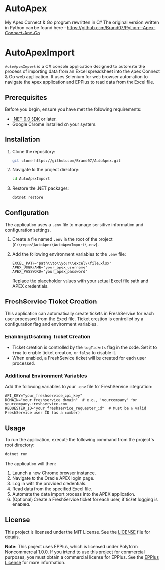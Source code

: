 # AutoApex
My Apex Connect &amp; Go program rewritten in C#
The original version written in Python can be found here - https://github.com/Brand07/Python--Apex-Connect-And-Go

# AutoApexImport

`AutoApexImport` is a C# console application designed to automate the process of importing data from an Excel spreadsheet into the Apex Connect & Go web application. It uses Selenium for web browser automation to navigate the Apex application and EPPlus to read data from the Excel file.

## Prerequisites

Before you begin, ensure you have met the following requirements:
*   [.NET 9.0 SDK](https://dotnet.microsoft.com/download/dotnet/9.0) or later.
*   Google Chrome installed on your system.

## Installation

1.  Clone the repository:
    ```bash
    git clone https://github.com/Brand07/AutoApex.git
    ```
2.  Navigate to the project directory:
    ```bash
    cd AutoApexImport
    ```
3.  Restore the .NET packages:
    ```bash
    dotnet restore
    ```

## Configuration

The application uses a `.env` file to manage sensitive information and configuration settings.

1.  Create a file named `.env` in the root of the project (`C:\repos\AutoApex\AutoApexImport\.env`).
2.  Add the following environment variables to the `.env` file:

    ```
    EXCEL_PATH="path\\to\\your\\excel\\file.xlsx"
    APEX_USERNAME="your_apex_username"
    APEX_PASSWORD="your_apex_password"
    ```

    Replace the placeholder values with your actual Excel file path and APEX credentials.

## FreshService Ticket Creation

This application can automatically create tickets in FreshService for each user processed from the Excel file. Ticket creation is controlled by a configuration flag and environment variables.

### Enabling/Disabling Ticket Creation

- Ticket creation is controlled by the `logTickets` flag in the code. Set it to `true` to enable ticket creation, or `false` to disable it.
- When enabled, a FreshService ticket will be created for each user processed.

### Additional Environment Variables

Add the following variables to your `.env` file for FreshService integration:

```
API_KEY="your_freshservice_api_key"
DOMAIN="your_freshservice_domain"  # e.g., 'yourcompany' for yourcompany.freshservice.com
REQUESTER_ID="your_freshservice_requester_id"  # Must be a valid FreshService user ID (as a number)
```

## Usage

To run the application, execute the following command from the project's root directory:

```bash
dotnet run
```

The application will then:
1.  Launch a new Chrome browser instance.
2.  Navigate to the Oracle APEX login page.
3.  Log in with the provided credentials.
4.  Read data from the specified Excel file.
5.  Automate the data import process into the APEX application.
6.  (Optional) Create a FreshService ticket for each user, if ticket logging is enabled.

## License

This project is licensed under the MIT License. See the [LICENSE](./LICENSE) file for details.

**Note:** This project uses EPPlus, which is licensed under Polyform Noncommercial 1.0.0. If you intend to use this project for commercial purposes, you must obtain a commercial license for EPPlus. See the [EPPlus License](https://epplussoftware.com/developers/licenseexception) for more information.
